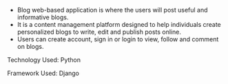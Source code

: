 * Blog web-based application is where the users will post useful and informative blogs. 
* It is a content management platform designed to help individuals create personalized blogs to write, edit and publish posts online. 
* Users can create account, sign in or login to view, follow and comment on blogs.

Technology Used:
Python

Framework Used:
Django

